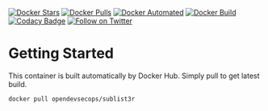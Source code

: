 [![Docker Stars](https://img.shields.io/docker/stars/opendevsecops/sublist3r.svg)](https://hub.docker.com/r/opendevsecops/sublist3r/)
[![Docker Pulls](https://img.shields.io/docker/pulls/opendevsecops/sublist3r.svg)](https://hub.docker.com/r/opendevsecops/sublist3r/)
[![Docker Automated](https://img.shields.io/docker/automated/opendevsecops/sublist3r.svg)](https://hub.docker.com/r/opendevsecops/sublist3r/)
[![Docker Build](https://img.shields.io/docker/build/opendevsecops/sublist3r.svg)](https://hub.docker.com/r/opendevsecops/sublist3r/)
[![Codacy Badge](https://api.codacy.com/project/badge/Grade/d13e4676ca5642abbb57f47b17f3a422)](https://www.codacy.com/app/OpenDevSecOps/docker-sublist3r?utm_source=github.com&amp;utm_medium=referral&amp;utm_content=opendevsecops/docker-sublist3r&amp;utm_campaign=Badge_Grade)
[![Follow on Twitter](https://img.shields.io/twitter/follow/opendevsecops.svg?logo=twitter)](https://twitter.com/opendevsecops)

# Getting Started

This container is built automatically by Docker Hub. Simply pull to get latest build.

```sh
docker pull opendevsecops/sublist3r
```
